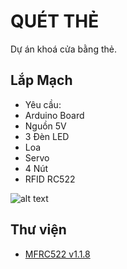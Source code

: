 QUÉT THẺ
========

Dự án khoá cửa bằng thẻ.

Lắp Mạch
--------

- Yêu cầu:
 - Arduino Board
 - Nguồn 5V
 - 3 Đèn LED
 - Loa
 - Servo
 - 4 Nút
 - RFID RC522

![alt text](https://github.com/phuocpeter19/quetThe/blob/master/mach.png?raw=true "Hướng Dẫn")

Thư viện
--------

- [MFRC522 v1.1.8](https://github.com/miguelbalboa/rfid)

